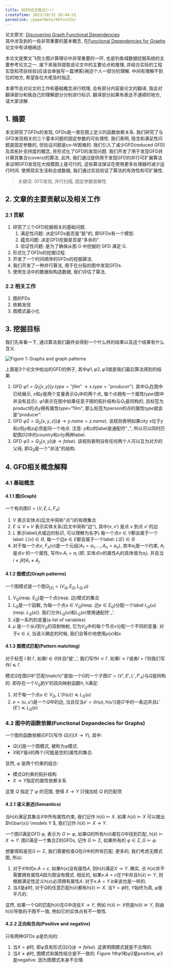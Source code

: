 ```yaml
---
title: DGFD论文笔记(一)
createTime: 2023/10/31 10:44:51
permalink: /paperNote/9hfux33n/
---
```


论文原文: [Discovering Graph Functional Dependencies](https://dl.acm.org/doi/10.1145/3397198)  
其中涉及到的一些非常重要的基本概念, 在[Functional Dependencies for Graphs](https://homepages.inf.ed.ac.uk/wenfei/papers/sigmod16-GFD.pdf)论文中有详细阐述.

本论文是樊文飞院士图计算理论中非常重要的一环, 也是钓鱼城数据挖掘系统的主要参考论文之一. 接下来我将提取该论文中的主要论点和推理, 并结合实际的工程实现和项目经验(应该会单独写一篇博客)阐述个人一部分的理解. 中间有理解不到位的地方, 希望各位大佬及时指正.

<!-- more -->
本章节会对论文的工作和基础概念进行梳理, 会有部分内容是论文的翻译, 我会对翻译部分和我自己的理解部分分别进行标识. 翻译部分如果有表达不通顺的地方, 请大家谅解.

## 1. 摘要 <Badge text="翻译" type="warning" vertical="middle"/>

本文研究了GFDs的发现, GFDs是一类在图上定义的函数依赖关系. 我们研究了与GFD发现相关的三个基本问题的固定参数的可处理性. 我们表明, 隐含和满足性问题是固定参数的, 但验证问题是co-W困难的. 我们引入了减少GFD(reduced GFD)及其拓扑支持度的概念, 并形式化了GFD的发现问题. 我们开发了用于发现GFD并计算其集合(covers)的算法. 此外, 我们通过提供用于发现GFD的并行可扩展算法来证明GFD发现在大规模图上是可行的, 这些算法保证在使用更多处理器时减少运行时间. 使用现实生活和合成数据, 我们通过实验验证了算法的有效性和可扩展性. 

> 关键词: GFD发现, 并行扫描, 固定参数易解性

## 2. 文章的主要贡献以及相关工作

### 2.1 贡献

1. 研究了三个GFD挖掘相关的基础问题. 
    1. 满足性问题: 决定GFDs是否是"脏"的, 即GFDs有一个模型.
    2. 蕴含问题: 决定GFD挖掘是否是"多余的".
    3. 验证性问题: 是为了确保从图 G 中挖掘的 GFD 满足 G.
2. 形式化了GFDs的挖掘过程.
3. 开发了一个时间顺序的GFDs的挖掘算法.
4. 我们开发了一种并行算法, 用于在分裂的图中发现GFDs.
5. 使用生活中的数据和构造数据, 我们评估了算法.

### 2.2 相关工作

1. 图的FDs
2. 依赖发现
3. 图模式最小化

## 3. 挖掘目标

我们先来看一下, 通过算法我们最终会得到一个什么样的结果以及这个结果有什么含义. 

![Figure 1: Graphs and graph patterns](/screen_shot/graph-patterns.png)


上面是3个论文中给出的GFD的例子, 其中$\varphi1, \varphi2, \varphi3$就是我们最后算法得到的结果.

1. GFD $\varphi1=Q_1[x,y](y.type=''film'' \rightarrow x.type=''producer'')$. 其中$Q_1$在图中已经展示, $x$和$y$是两个变量表示$Q_1$中的两个点, 每个点拥有一个属性$type$(图中并没有显示). $\varphi1$表示在图中如果任意子图的拓扑结构与$Q_1$是同构的, 且标签为product的点$y$拥有属性$type$="film", 那么标签为person的点的属性$type$就会是"producer".
2. GFD $\varphi2=Q_2[x,y,z](\phi \rightarrow y.name=z.name)$. 该规则表明如果city $x$位于$y$和$z$则$y$和$z$必须是同一个地点. 注意: $y$和$z$的label是通配符"_", 所以可以同时匹配图$G2$中的$country$和$city$两种label.
3. GFD $\varphi3=Q_3[x,y](\phi \rightarrow false)$. 该规则表明没有任何两个人可以互为对方的父母, 即$Q_3$是一个"非法"的结构.

## 4. GFD相关概念解释

### 4.1 基础概念

#### 4.1.1 图(Graph)

一个有向图$G=(V, E, L, F_A)$

1. $V$ 表示实体点(后文中简称"点")的有限集合
2. $E\subseteq V\times V$ 表示实体关系(后文中简称"边"), 其中$(v, v')$ 是点 $v$ 到点 $v'$ 的边
3. $L$ 表示label(点或边的标识, 可以理解为名字).每一个点$v\in V$都会属于一个label: $L(v)\in \Theta$, 每一个边$e \in E$都会属于一个label: $L(E)\in \Theta$
4. 对于每一个点$v$, $F_A(v)$是一个元组$(A_1=a_1,...,A_n=a_n)$, 其中$a_i$是一个约束, $A_i$是点$v$ 的一个属性, 写作$v.A_i=a_i$ (即, 实体点$v$的属性$A_i$的具体值为$a_i$). 并且当$i \neq j$时$A_i \neq A_j$.

#### 4.1.2 图模式(Graph patterns)

一个图模式是一个图$Q_{[\bar{x}]} = (V_Q, E_Q, L_Q, \mu)$

1. $V_Q$(resp. $E_Q$)是一个点(resp. 边)模式的集合
2. $L_Q$是一个函数, 为每一个点$u\in V_Q$(resp. 边$e \in E_Q$)分配一个label $L_Q(u)$(resp. $L_Q(e)$). 我们允许$L_Q(u)$和$L_Q(e)$使用通配符'_'.
3. $\bar{x}$是一系列的变量(a list of variables)
4. $\mu$ 是一个从$\bar{x}$到$V_Q$的双射映射, 它为$V_Q$中的每个节点$v$分配一个不同的变量. 对于$x \in \bar{x}$, 当语义确定的时候, 我们会等价地使用$\mu(x)$和$x$

#### 4.1.3 图模式匹配(Pattern matching)

对于标签 $l$ 和 $l'$, 如果$l \in \Theta$并且$l'$是'_', 我们写作$l \prec l'$. 如果$l \prec l'$或者$l=l'$则我们写作$l\preceq l'$.

模式$Q$在图$G$中"匹配(match)"是指一个$G$的一个子图$G'=(V', E', L', F'_A)$与$Q$是同构的. 即存在一个$V_Q$到$V'$的双向映射函数$h$, $h$满足:

1. 对于每一个点$u \in V_Q$, $L'(h(u)) \preceq L_Q(u)$
2. $e=(u, u')$是一个$Q$中的边, 当且仅当$e'=(h(u), h(u'))$是$G'$中的一条边并且$L'(E') \preceq L_Q(e)$



### 4.2 图中的函数依赖(Functional Depandecies for Graphs)

一个图的函数依赖(GFD)写作 $Q[\bar{x}](X \rightarrow Y)$, 其中:

- $Q[\bar{x}]$是一个图模式, 被称为$\varphi$模式.
- $X$和$Y$是$\bar{x}$的两个(可能是空的)属性的集合.

显然, $\varphi$ 是两个约束的组合:

- 模式$Q$约束的拓扑结构
- $X \rightarrow Y$指定的属性依赖关系

这里 $Q$ 指定了 $\varphi$ 的范围, 使得 $X \rightarrow Y$ 只强加给 $Q$ 的匹配项

#### 4.2.1 语义表述(Semantics)

当$h(\bar{x})$满足其集合$X$中所有属性约束, 我们记作 $h(\bar{x}) \models X$. 如果 $h(\bar{x})\models X$ 可以推出 $h(\bar{x}) \models Y $, 我们记作 $h(\bar{x})\models X \rightarrow Y$.

一个图$G$满足GFD $\varphi$, 表示为 $G \models \varphi$, 如果$Q$的所有$h(\bar{x})$都在$G$中找到匹配, $h(\bar{x}) \models X \rightarrow Y$. 图$G$满足一个集合$\Sigma$的GFDs, 记作 $G \models \Sigma$, 如果所有的 $\varphi \in \Sigma, G \models \varphi$.

想要得知是否$G \models \Sigma$, 我们需要检查$Q$在$G$中的所有匹配. 更多的, 我们考虑无模式图, 所以:

1. 对于$X$中的$x.A = c$, 如果$h(x)$没有属性$A$, 则$h(\bar{x})$满足$X \rightarrow Y$. 确实, 点 $h(x)$并不需要拥有属性$A$因为图没有模式. 相反的, 如果$x.A=c$在$Y$中并且$h(\bar{x}) \models Y$, 则根据满足性定义$h(x)$必须拥有属性$A$. 对于$x.A=Y.b$来说也是一样的.
2. 当$X$是$\phi$时,  对于$Q$的任意匹配$h(\bar{x})$都有$h(\bar{x}) \models X$. 当$Y=\phi$时, $Y$始终为真, $\varphi$是平凡的.

显然, 如果一个$Q$的匹配$h(\bar{x})$在$G$中违反$X \rightarrow Y$, 例如 $h(\bar{x}) \models X$但是$h(\bar{x}) \not\models Y$, 则由$h(\bar{x})$导致的子图不一致, 例如它的实体点有不一致性.

#### 4.2.2 正向和负向(Positive and negative)

只有两种GFDs $\varphi$是负向的:

1. 当$X=\phi$时, 即$\varphi$具有形式$Q[\bar{x}](\phi \rightarrow false)$. 这表明图模式就是不合理的. 
2. 当$X \not = \phi$时, 图模式和属性结合是不一致的.
Figure 1中$\varphi1$和$\varphi2$是positive, $\varphi3$是negative. 因为图模式本身不合理.
